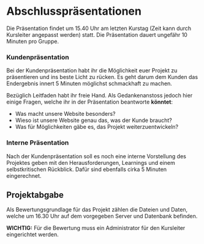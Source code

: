 # Abschlusspräsentationen
Die Präsentation findet um 15.40 Uhr am letzten Kurstag (Zeit kann durch Kursleiter angepasst werden) statt. Die Präsentation dauert ungefähr 10 Minuten pro Gruppe.

### Kundenpräsentation
Bei der Kundenpräsentation habt ihr die Möglichkeit euer Projekt zu präsentieren und ins beste Licht zu rücken. Es geht darum dem Kunden das Endergebnis innert 5 Minuten möglichst schmackhaft zu machen. 

Bezüglich Leitfaden habt ihr freie Hand. Als Gedankenanstoss jedoch hier einige Fragen, welche ihr in der Präsentation beantworte **könntet**:

* Was macht unsere Website besonders?
* Wieso ist unsere Website genau das, was der Kunde braucht?
* Was für Möglichkeiten gäbe es, das Projekt weiterzuentwickeln?

### Interne Präsentation
Nach der Kundenpräsentation soll es noch eine interne Vorstellung des Projektes geben mit den Herausforderungen, Learnings und einem selbstkritischen Rückblick. Dafür sind ebenfalls cirka 5 Minuten eingerechnet.

## Projektabgabe
Als Bewertungsgrundlage für das Projekt zählen die Dateien und Daten, welche um 16.30 Uhr auf dem vorgegeben Server und Datenbank befinden. 

**WICHTIG:** Für die Bewertung muss ein Administrator für den Kursleiter eingerichtet werden.